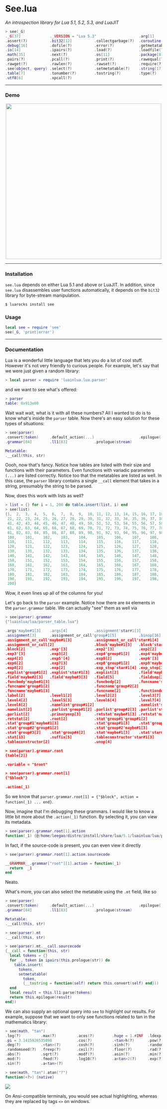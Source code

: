 # See.lua 

*An introspection library for Lua 5.1, 5.2, 5.3, and LuaJIT*

```lua
> see(_G)
._G[37]             ._VERSION = "Lua 5.3"                   .arg[1]
.assert(?)          .bit32[12]          .collectgarbage(?)  .coroutine[7]
.debug[16]          .dofile(?)          .error(?)           .getmetatable(?)
.io[14]             .ipairs(?)          .load(?)            .loadfile(?)
.math[35]           .next(?)            .os[11]             .package[8]
.pairs(?)           .pcall(?)           .print(?)           .rawequal(?)
.rawget(?)          .rawlen(?)          .rawset(?)          .require(?)
.see(object, query) .select(?)          .setmetatable(?)    .string[17]
.table[7]           .tonumber(?)        .tostring(?)        .type(?)
.utf8[6]            .xpcall(?)
```

------------------------------------------------------------------------
### Demo

<p align=center>
<a href='https://asciinema.org/a/6ny1px38azbo3sk76c71oi8th' align=center>
<img width=500 src='https://asciinema.org/a/6ny1px38azbo3sk76c71oi8th.png'/>
</a>
</p>

------------------------------------------------------------------------

### Installation

`see.lua` depends on either Lua 5.1 and above or LuaJIT. In addition, since `see.lua` disassembles
user functions automatically, it depends on the `bit32` library for byte-stream manipulation.

```bash
$ luarocks install see
```

### Usage

```lua
local see = require 'see'
see(_G, 'print|error')
```

------------------------------------------------------------------------

### Documentation

Lua is a wonderful little language that lets you do a lot of cool stuff. However it's not very friendly to curious
people. For example, let's say that we were just given a random library:

```lua
> local parser = require 'luainlua.lua.parser'
```

and we want to see what's offered:

```lua
> parser
table: 0x913e00
```

Wait wait wait, what is it with all these numbers? All I wanted to do is to know what's inside the `parser` table. 
Now there's an easy solution for these types of situations:

```lua
> see(parser)
.convert(token)     .default_action(...)                    .epilogue(...)
.grammar[84]        .ll1[83]            .prologue(stream)

Metatable:
.__call(this, str)
```

Oooh, now that's fancy. Notice how tables are listed with their size and functions with their parameters. 
Even functions with variadic parameters `(...)` are listed correctly. Notice too that the metatables 
are listed as well. In this case, the `parser` library contains a single `__call` element that takes in a string,
presumably the string to be parsed.

Now, does this work with lists as well?

```lua
> list = {} for i = 1, 200 do table.insert(list, i) end
> see(list)
{1,  2,  3,  4,  5,  6,  7,  8,  9,  10, 11, 12, 13, 14, 15, 16, 17, 18, 19, 20,
 21, 22, 23, 24, 25, 26, 27, 28, 29, 30, 31, 32, 33, 34, 35, 36, 37, 38, 39, 40,
 41, 42, 43, 44, 45, 46, 47, 48, 49, 50, 51, 52, 53, 54, 55, 56, 57, 58, 59, 60,
 61, 62, 63, 64, 65, 66, 67, 68, 69, 70, 71, 72, 73, 74, 75, 76, 77, 78, 79, 80,
 81, 82, 83, 84, 85, 86, 87, 88, 89, 90, 91, 92, 93, 94, 95, 96, 97, 98, 99,
 100,    101,    102,    103,    104,    105,    106,    107,    108,    109,
 110,    111,    112,    113,    114,    115,    116,    117,    118,    119,
 120,    121,    122,    123,    124,    125,    126,    127,    128,    129,
 130,    131,    132,    133,    134,    135,    136,    137,    138,    139,
 140,    141,    142,    143,    144,    145,    146,    147,    148,    149,
 150,    151,    152,    153,    154,    155,    156,    157,    158,    159,
 160,    161,    162,    163,    164,    165,    166,    167,    168,    169,
 170,    171,    172,    173,    174,    175,    176,    177,    178,    179,
 180,    181,    182,    183,    184,    185,    186,    187,    188,    189,
 190,    191,    192,    193,    194,    195,    196,    197,    198,    199,
 200}
```

Wow, it even lines up all of the columns for you!

Let's go back to the `parser` example. Notice how there are `84` elements in the `parser.grammar` table. We can
actually "see" them as well via

```lua
> see(parser).grammar
{"luainlua/lua/parser_table.lua"}

.args'maybe#1[3]    .args[4]            .assignment'star#1[3]
.assignment[3]      .assignment_or_call'group#1[5]          .binop[16]
.assignment_or_call'maybe#1[3]          .assignment_or_call'star#1[4]
.assignment_or_call[2]                  .block'maybe#1[3]   .block'star#1[3]
.block[2]           .exp'[3]            .exp2'[3]           .exp2[2]
.exp3'[3]           .exp3[2]            .exp4'group#1[2]    .exp4'maybe#1[3]
.exp4[2]            .exp5'[4]           .exp5[2]            .exp6'[3]
.exp6[2]            .exp7[3]            .exp8'group#1[2]    .exp8'maybe#1[3]
.exp8[2]            .exp[2]             .exp_stop'star#1[4] .exp_stop[10]
.explist'group#1[2] .explist'star#1[3]  .explist[2]         .field'maybe#1[3]
.field'maybe#2[3]   .field'maybe#3[3]   .field[5]           .fieldsep[3]
.funcbody'maybe#1[3]                    .funcbody[2]        .funcname'star#1[3]
.funcname'group#1[2]                    .funcname'group#2[2]
.funcname'maybe#1[3]                    .funcname[2]        .functiondef[2]
.label[2]           .level1[2]          .level2[2]          .level3[7]
.level4[2]          .level5[3]          .level6[4]          .level7[4]
.level8[2]          .namelist'group#1[2]                    .namelist'star#1[3]
.namelist[2]        .parlist'group#1[2] .parlist'group#2[3] .parlist'star#1[4]
.parlist[2]         .primaryexp[3]      .retstat'maybe#1[3] .retstat'maybe#2[3]
.retstat[2]         .root[2]            .stat'group#1'group#1[2]
.stat'group#1'maybe#1[3]                .stat'group#1[3]    .stat'group#2[4]
.stat'group#2'group#1[2]                .stat'group#2'maybe#1[3]
.stat'group#3[2]    .stat'group#4[2]    .stat'maybe#1[3]    .stat'star#1[3]
.stat[13]           .suffix[5]          .tableconstructor'star#1[3]
.tableconstructor[2]                    .unop[4]

> see(parser).grammar.root
{table[2]}

.variable = "$root"

> see(parser).grammar.root[1]
{"$block"}

.action(_1)
```

So we know that `parser.grammar.root[1] = {"$block", action = function(_1) ... end}`.

Now, imagine that I'm debugging these grammars. I would like to know a little bit more about the
`.action(_1)` function. By selecting it, you can view its metadata.

```lua
> see(parser).grammar.root[1].action
function(_1) {@/home/leegao/distro/install/share/lua/5.1/luainlua/lua/parser.lua 421:423}
```

In fact, if the source-code is present, you can even view it directly

```lua
> see(parser).grammar.root[1].action.sourcecode

__GRAMMAR__.grammar["root"][1].action = function(_1)
  return  _1
end
```

Neato.

What's more, you can also select the metatable using the `.mt` field, like so

```lua
> see(parser)
.convert(token)     .default_action(...)                    .epilogue(...)
.grammar[84]        .ll1[83]            .prologue(stream)

Metatable:
.__call(this, str)

> see(parser).mt
.__call(this, str)

> see(parser).mt.__call.sourcecode
{__call = function(this, str)
  local tokens = {}
  for _, token in ipairs(this.prologue(str)) do
    table.insert(
      tokens,
      setmetatable(
        token,
        {__tostring = function(self) return this.convert(self) end}))
  end
  local result = this.ll1:parse(tokens)
  return this.epilogue(result)
end})
```

We can also supply an optional query into `see` to highlight our results. 
For example, suppose that we want to only see functions related to tan in the mathematics library:

```lua
> see(math, "tan")
.log(?)         .max(?)         .acos(?)        .huge = 1.#INF  .ldexp(?)
.pi = 3.1415926535898           .cos(?)         .<tan>h(?)      .pow(?)
.deg(?)         .<tan>(?)       .cosh(?)        .sinh(?)        .random(?)
.randomseed(?)  .frexp(?)       .ceil(?)        .floor(?)       .rad(?)
.abs(?)         .sqrt(?)        .modf(?)        .asin(?)        .min(?)
.mod(?)         .fmod(?)        .log10(?)       .a<tan>2(?)     .exp(?)
.sin(?)         .a<tan>(?)

> see(math, "tan").atan("?")
function(<?>) {native}
```

<p><img src='http://i.imgur.com/rGHHLFy.png' align=center/></p>

On Ansi-compatible terminals, you would see actual highlighting, whereas they are replaced by
tags `<>` on windows.